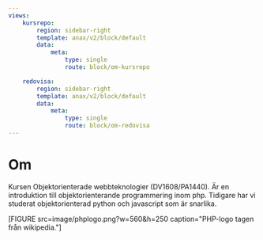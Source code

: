 ```yaml
---
views:
    kursrepo:
        region: sidebar-right
        template: anax/v2/block/default
        data:
            meta:
                type: single
                route: block/om-kursrepo

    redovisa:
        region: sidebar-right
        template: anax/v2/block/default
        data:
            meta:
                type: single
                route: block/om-redovisa
---
```

Om
=========================

Kursen Objektorienterade webbteknologier (DV1608/PA1440). Är en introduktion till objektorienterande programmering inom php. Tidigare har vi studerat objektorienterad python och javascript som är snarlika.

[FIGURE src=image/phplogo.png?w=560&h=250 caption="PHP-logo tagen från wikipedia."]
